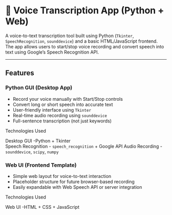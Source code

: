 # 🎤 Voice Transcription App (Python + Web)

A voice-to-text transcription tool built using Python (`Tkinter`, `SpeechRecognition`, `sounddevice`) and a basic HTML/JavaScript frontend. The app allows users to start/stop voice recording and convert speech into text using Google’s Speech Recognition API.

---

##  Features

###  Python GUI (Desktop App)
-  Record your voice manually with Start/Stop controls
-  Convert long or short speech into accurate text
-  User-friendly interface using `Tkinter`
-  Real-time audio recording using `sounddevice`
-  Full-sentence transcription (not just keywords)

 Technologies Used
   
   Desktop GUI        -Python + Tkinter              
   Speech Recognition - `speech_recognition` + Google API 
   Audio Recording    -`sounddevice`, `scipy`, `numpy` 

### Web UI (Frontend Template)
-  Simple web layout for voice-to-text interaction
-  Placeholder structure for future browser-based recording
-  Easily expandable with Web Speech API or server integration

 Technologies Used

   Web UI  -HTML + CSS + JavaScript       


